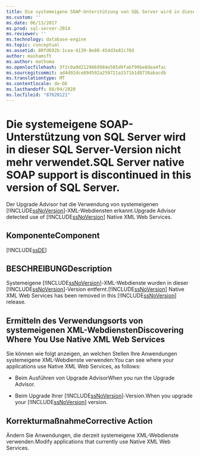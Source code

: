 ```yaml
---
title: Die systemeigene SOAP-Unterstützung von SQL Server wird in dieser SQL Server-Version nicht mehr verwendet. | Microsoft-Dokumentation
ms.custom: ''
ms.date: 06/13/2017
ms.prod: sql-server-2014
ms.reviewer: ''
ms.technology: database-engine
ms.topic: conceptual
ms.assetid: 80fd692b-1cea-4139-8e80-454d3e81c76d
author: mashamsft
ms.author: mathoma
ms.openlocfilehash: 3f2c0a0d2129869984e585d9fabf99be8dea4fac
ms.sourcegitcommit: ad4d92dce894592a259721a1571b1d8736abacdb
ms.translationtype: MT
ms.contentlocale: de-DE
ms.lasthandoff: 08/04/2020
ms.locfileid: "87620121"
---
```

# <a name="sql-server-native-soap-support-is-discontinued-in-this-version-of-sql-server"></a><span data-ttu-id="6256e-103">Die systemeigene SOAP-Unterstützung von SQL Server wird in dieser SQL Server-Version nicht mehr verwendet.</span><span class="sxs-lookup"><span data-stu-id="6256e-103">SQL Server native SOAP support is discontinued in this version of SQL Server.</span></span>
  <span data-ttu-id="6256e-104">Der Upgrade Advisor hat die Verwendung von systemeigenen [!INCLUDE[ssNoVersion](../../includes/ssnoversion-md.md)]-XML-Webdiensten erkannt.</span><span class="sxs-lookup"><span data-stu-id="6256e-104">Upgrade Advisor detected use of [!INCLUDE[ssNoVersion](../../includes/ssnoversion-md.md)] Native XML Web Services.</span></span>  
  
## <a name="component"></a><span data-ttu-id="6256e-105">Komponente</span><span class="sxs-lookup"><span data-stu-id="6256e-105">Component</span></span>  
 [!INCLUDE[ssDE](../../includes/ssde-md.md)]  
  
## <a name="description"></a><span data-ttu-id="6256e-106">BESCHREIBUNG</span><span class="sxs-lookup"><span data-stu-id="6256e-106">Description</span></span>  
 <span data-ttu-id="6256e-107">Systemeigene [!INCLUDE[ssNoVersion](../../includes/ssnoversion-md.md)]-XML-Webdienste wurden in dieser [!INCLUDE[ssNoVersion](../../includes/ssnoversion-md.md)]-Version entfernt.</span><span class="sxs-lookup"><span data-stu-id="6256e-107">[!INCLUDE[ssNoVersion](../../includes/ssnoversion-md.md)] Native XML Web Services has been removed in this [!INCLUDE[ssNoVersion](../../includes/ssnoversion-md.md)] release.</span></span>  
  
## <a name="discovering-where-you-use-native-xml-web-services"></a><span data-ttu-id="6256e-108">Ermitteln des Verwendungsorts von systemeigenen XML-Webdiensten</span><span class="sxs-lookup"><span data-stu-id="6256e-108">Discovering Where You Use Native XML Web Services</span></span>  
 <span data-ttu-id="6256e-109">Sie können wie folgt anzeigen, an welchen Stellen Ihre Anwendungen systemeigene XML-Webdienste verwenden:</span><span class="sxs-lookup"><span data-stu-id="6256e-109">You can see where your applications use Native XML Web Services, as follows:</span></span>  
  
-   <span data-ttu-id="6256e-110">Beim Ausführen von Upgrade Advisor</span><span class="sxs-lookup"><span data-stu-id="6256e-110">When you run the Upgrade Advisor.</span></span>  
  
-   <span data-ttu-id="6256e-111">Beim Upgrade Ihrer [!INCLUDE[ssNoVersion](../../includes/ssnoversion-md.md)]-Version.</span><span class="sxs-lookup"><span data-stu-id="6256e-111">When you upgrade your [!INCLUDE[ssNoVersion](../../includes/ssnoversion-md.md)] version.</span></span>  
  
## <a name="corrective-action"></a><span data-ttu-id="6256e-112">Korrekturmaßnahme</span><span class="sxs-lookup"><span data-stu-id="6256e-112">Corrective Action</span></span>  
 <span data-ttu-id="6256e-113">Ändern Sie Anwendungen, die derzeit systemeigene XML-Webdienste verwenden.</span><span class="sxs-lookup"><span data-stu-id="6256e-113">Modify applications that currently use Native XML Web Services.</span></span>  
  
  
